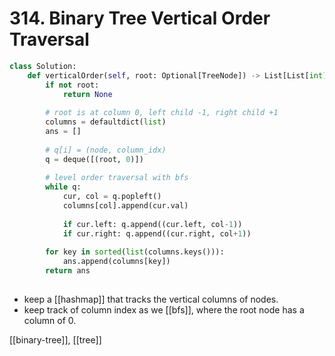 # 314. Binary Tree Vertical Order Traversal

```python
class Solution:
    def verticalOrder(self, root: Optional[TreeNode]) -> List[List[int]]:
        if not root:
            return None
        
        # root is at column 0, left child -1, right child +1
        columns = defaultdict(list)
        ans = []
        
        # q[i] = (node, column_idx)
        q = deque([(root, 0)])
        
        # level order traversal with bfs
        while q:
            cur, col = q.popleft()
            columns[col].append(cur.val)
            
            if cur.left: q.append((cur.left, col-1))
            if cur.right: q.append((cur.right, col+1))
        
        for key in sorted(list(columns.keys())):
            ans.append(columns[key])
        return ans
            
```

- keep a [[hashmap]] that tracks the vertical columns of nodes.
- keep track of column index as we [[bfs]], where the root node has a column of 0.

[[binary-tree]], [[tree]]